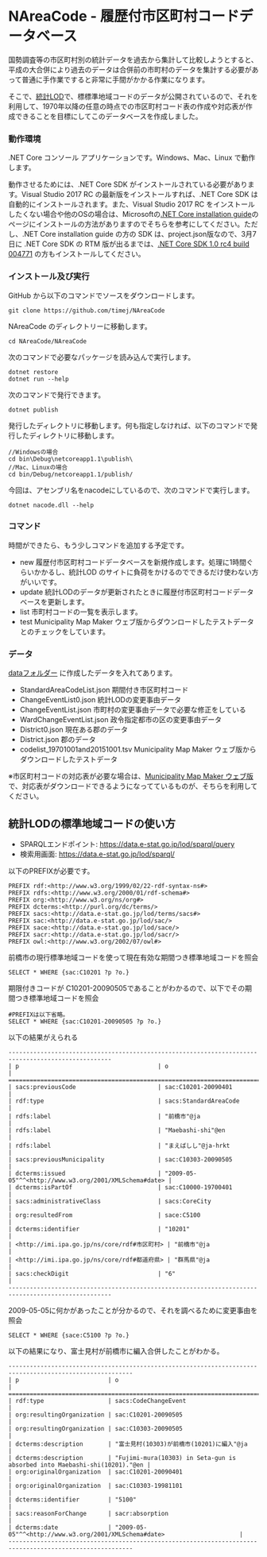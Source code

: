 # NAreaCode - 履歴付市区町村コードデータベース
国勢調査等の市区町村別の統計データを過去から集計して比較しようとすると、平成の大合併により過去のデータは合併前の市町村のデータを集計する必要があって普通に手作業ですると非常に手間がかかる作業になります。

そこで、[統計LOD](https://data.e-stat.go.jp/lodw/)で、標標準地域コードのデータが公開されているので、それを利用して、1970年以降の任意の時点での市区町村コード表の作成や対応表が作成できることを目標にしてこのデータベースを作成しました。

### 動作環境

.NET Core コンソール アプリケーションです。Windows、Mac、Linux で動作します。

動作させるためには、.NET Core SDK がインストールされている必要があります。Visual Studio 2017 RC の最新版をインストールすれば、.NET Core SDK は自動的にインストールされます。また、Visual Studio 2017 RC をインストールしたくない場合や他のOSの場合は、Microsoftの[.NET Core installation guide](https://www.microsoft.com/net/core#windowscmd)のページにインストールの方法がありますのでそちらを参考にしてください。ただし、.NET Core installation guide の方の SDK は、project.json版なので、3月7日に .NET Core SDK の RTM 版が出るまでは、[.NET Core SDK 1.0 rc4 build 004771](https://github.com/dotnet/core/blob/master/release-notes/rc4-download.md) の方もインストールしてください。

### インストール及び実行

GitHub から以下のコマンドでソースをダウンロードします。
```
git clone https://github.com/timej/NAreaCode
```
NAreaCode のディレクトリーに移動します。
```
cd NAreaCode/NAreaCode
```
次のコマンドで必要なパッケージを読み込んで実行します。
```
dotnet restore
dotnet run --help 
```
次のコマンドで発行できます。
```
dotnet publish
```
発行したディレクトリに移動します。何も指定しなければ、以下のコマンドで発行したディレクトリに移動します。
```
//Windowsの場合
cd bin\Debug\netcoreapp1.1\publish\
//Mac、Linuxの場合
cd bin/Debug/netcoreapp1.1/publish/
```
今回は、アセンブリ名をnacodeにしているので、次のコマンドで実行します。
```
dotnet nacode.dll --help
```

### コマンド
時間ができたら、もう少しコマンドを追加する予定です。
- new 履歴付市区町村コードデータベースを新規作成します。処理に1時間ぐらいかかるし、統計LOD のサイトに負荷をかけるのでできるだけ使わない方がいいです。
- update 統計LODのデータが更新されたときに履歴付市区町村コードデータベースを更新します。
- list 市町村コードの一覧を表示します。
- test Municipality Map Maker ウェブ版からダウンロードしたテストデータとのチェックをしています。

### データ
[dataフォルダー](https://github.com/timej/NAreaCode/tree/master/NAreaCode/data) に作成したデータを入れてあります。

- StandardAreaCodeList.json 期間付き市区町村コード
- ChangeEventList0.json 統計LODの変更事由データ
- ChangeEventList.json 市町村の変更事由データで必要な修正をしている
- WardChangeEventList.json 政令指定都市の区の変更事由データ
-	District0.json 現在ある郡のデータ
-	District.json 郡のデータ
- codelist_19701001and20151001.tsv Municipality Map Maker ウェブ版からダウンロードしたテストデータ

※市区町村コードの対応表が必要な場合は、[Municipality Map Maker ウェブ版](http://www.tkirimura.com/mmm/)で、対応表がダウンロードできるようになってているものが、そちらを利用してください。

## 統計LODの標準地域コードの使い方

- SPARQLエンドポイント: https://data.e-stat.go.jp/lod/sparql/query
- 検索用画面: https://data.e-stat.go.jp/lod/sparql/

以下のPREFIXが必要です。

```
PREFIX rdf:<http://www.w3.org/1999/02/22-rdf-syntax-ns#>
PREFIX rdfs:<http://www.w3.org/2000/01/rdf-schema#>
PREFIX org:<http://www.w3.org/ns/org#>
PREFIX dcterms:<http://purl.org/dc/terms/>
PREFIX sacs:<http://data.e-stat.go.jp/lod/terms/sacs#>
PREFIX sac:<http://data.e-stat.go.jp/lod/sac/>
PREFIX sace:<http://data.e-stat.go.jp/lod/sace/>
PREFIX sacr:<http://data.e-stat.go.jp/lod/sacr/>
PREFIX owl:<http://www.w3.org/2002/07/owl#>
```

前橋市の現行標準地域コードを使って現在有効な期間つき標準地域コードを照会
```
SELECT * WHERE {sac:C10201 ?p ?o.}
```
期限付きコードが C10201-20090505であることがわかるので、以下でその期間つき標準地域コードを照会
```
#PREFIXは以下省略。
SELECT * WHERE {sac:C10201-20090505 ?p ?o.}
```
以下の結果がえられる
```
---------------------------------------------------------------------------------------------------
| p                                       | o                                                     |
===================================================================================================
| sacs:previousCode                       | sac:C10201-20090401                                   |
| rdf:type                                | sacs:StandardAreaCode                                 |
| rdfs:label                              | "前橋市"@ja                                              |
| rdfs:label                              | "Maebashi-shi"@en                                     |
| rdfs:label                              | "まえばしし"@ja-hrkt                                       |
| sacs:previousMunicipality               | sac:C10303-20090505                                   |
| dcterms:issued                          | "2009-05-05"^^<http://www.w3.org/2001/XMLSchema#date> |
| dcterms:isPartOf                        | sac:C10000-19700401                                   |
| sacs:administrativeClass                | sacs:CoreCity                                         |
| org:resultedFrom                        | sace:C5100                                            |
| dcterms:identifier                      | "10201"                                               |
| <http://imi.ipa.go.jp/ns/core/rdf#市区町村> | "前橋市"@ja                                              |
| <http://imi.ipa.go.jp/ns/core/rdf#都道府県> | "群馬県"@ja                                              |
| sacs:checkDigit                         | "6"                                                   |
---------------------------------------------------------------------------------------------------
```
2009-05-05に何かがあったことが分かるので、それを調べるために変更事由を照会
```
SELECT * WHERE {sace:C5100 ?p ?o.}
```
以下の結果になり、富士見村が前橋市に編入合併したことがわかる。
```
---------------------------------------------------------------------------------------------------------
| p                         | o                                                                         |
=========================================================================================================
| rdf:type                  | sacs:CodeChangeEvent                                                      |
| org:resultingOrganization | sac:C10201-20090505                                                       |
| org:resultingOrganization | sac:C10303-20090505                                                       |
| dcterms:description       | "富士見村(10303)が前橋市(10201)に編入"@ja                                            |
| dcterms:description       | "Fujimi-mura(10303) in Seta-gun is absorbed into Maebashi-shi(10201)."@en |
| org:originalOrganization  | sac:C10201-20090401                                                       |
| org:originalOrganization  | sac:C10303-19981101                                                       |
| dcterms:identifier        | "5100"                                                                    |
| sacs:reasonForChange      | sacr:absorption                                                           |
| dcterms:date              | "2009-05-05"^^<http://www.w3.org/2001/XMLSchema#date>                     |
---------------------------------------------------------------------------------------------------------
